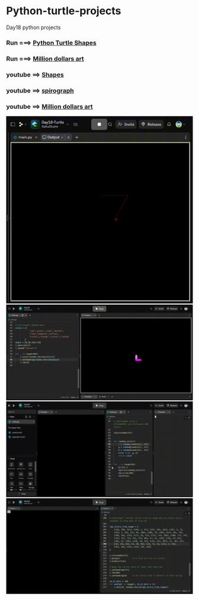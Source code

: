 # Python-turtle-projects
Day18 python projects

### Run ===>  [Python Turtle Shapes](https://replit.com/@Rahullkumr/Day18-Turtle)
### Run ===>  [Million dollars art](https://replit.com/@Rahullkumr/Day18)
### youtube ==> [Shapes](https://www.youtube.com/shorts/HXz3pendSS8)
### youtube ==> [spirograph](https://www.youtube.com/shorts/hLczMCLt3jo)
### youtube ==> [Million dollars art](https://www.youtube.com/shorts/ft3ucY0qr1Y)
![](shapes.gif)
<br />
![](randomWalk.gif)
<br />
![](spirography.gif)
<br />
![](millionDollarArt.gif)


